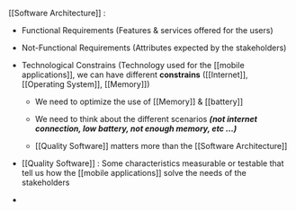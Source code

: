 
[[Software Architecture]] : 

* Functional Requirements (Features & services offered for the users) 

* Not-Functional Requirements (Attributes expected by the stakeholders)

* Technological Constrains (Technology used for the [[mobile applications]], we can have different **constrains** ([[Internet]], [[Operating System]], [[Memory]])
	
	* We need to optimize the use of [[Memory]] & [[battery]]
	
	 * We need to think about the different scenarios ***(not internet connection, low battery, not enough memory, etc ...)***
	
	* [[Quality Software]] matters more than the [[Software Architecture]] 

* [[Quality Software]] : Some characteristics measurable or testable that tell us how the [[mobile applications]] solve the needs of the stakeholders
* 